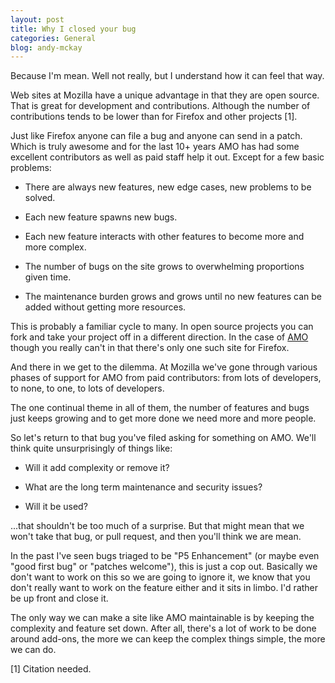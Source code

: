 ```yaml
---
layout: post
title: Why I closed your bug
categories: General
blog: andy-mckay
---
```


Because I'm mean. Well not really, but I understand how it can feel that way.

Web sites at Mozilla have a unique advantage in that they are open source. That is great for development and contributions. Although the number of contributions tends to be lower than for Firefox and other projects [1].

Just like Firefox anyone can file a bug and anyone can send in a patch. Which is truly awesome and for the last 10+ years AMO has had some excellent contributors as well as paid staff help it out. Except for a few basic problems:

* There are always new features, new edge cases, new problems to be solved.

* Each new feature spawns new bugs.

* Each new feature interacts with other features to become more and more complex.

* The number of bugs on the site grows to overwhelming proportions given time.

* The maintenance burden grows and grows until no new features can be added without getting more resources.

This is probably a familiar cycle to many. In open source projects you can fork and take your project off in a different direction. In the case of <a href="https://addons.mozilla.org">AMO</a> though you really can't in that there's only one such site for Firefox.

And there in we get to the dilemma. At Mozilla we've gone through various phases of support for AMO from paid contributors: from lots of developers, to none, to one, to lots of developers.

The one continual theme in all of them, the number of features and bugs just keeps growing and to get more done we need more and more people.

So let's return to that bug you've filed asking for something on AMO. We'll think quite unsurprisingly of things like:

* Will it add complexity or remove it?

* What are the long term maintenance and security issues?

* Will it be used?

...that shouldn't be too much of a surprise. But that might mean that we won't take that bug, or pull request, and then you'll think we are mean.

In the past I've seen bugs triaged to be "P5 Enhancement" (or maybe even "good first bug" or "patches welcome"), this is just a cop out. Basically we don't want to work on this so we are going to ignore it, we know that you don't really want to work on the feature either and it sits in limbo. I'd rather be up front and close it.

The only way we can make a site like AMO maintainable is by keeping the complexity and feature set down. After all, there's a lot of work to be done around add-ons, the more we can keep the complex things simple, the more we can do.

[1] Citation needed.

